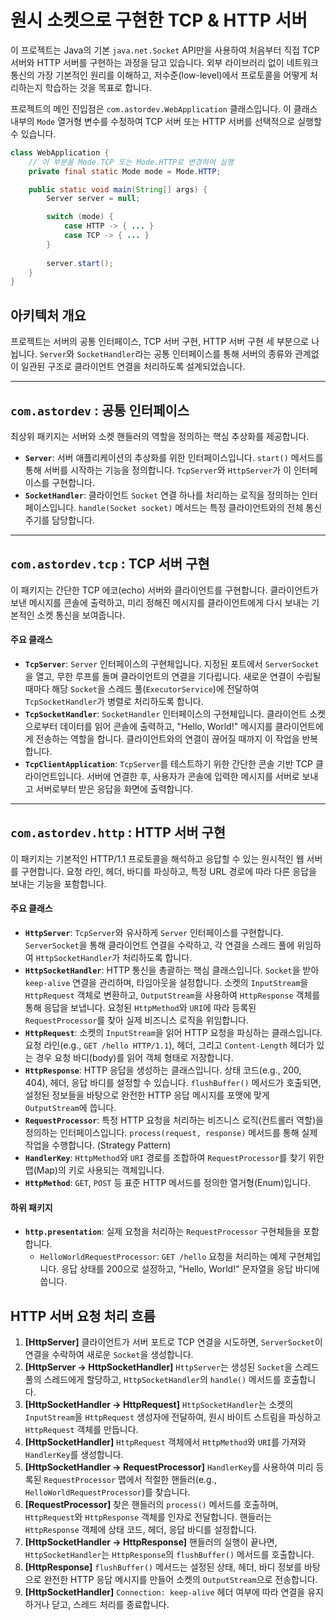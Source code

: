 # 원시 소켓으로 구현한 TCP & HTTP 서버

이 프로젝트는 Java의 기본 `java.net.Socket` API만을 사용하여 처음부터 직접 TCP 서버와 HTTP 서버를 구현하는 과정을 담고 있습니다. 외부 라이브러리 없이 네트워크 통신의 가장 기본적인 원리를 이해하고, 저수준(low-level)에서 프로토콜을 어떻게 처리하는지 학습하는 것을 목표로 합니다.

프로젝트의 메인 진입점은 `com.astordev.WebApplication` 클래스입니다. 이 클래스 내부의 `Mode` 열거형 변수를 수정하여 TCP 서버 또는 HTTP 서버를 선택적으로 실행할 수 있습니다.

```java
class WebApplication {
    // 이 부분을 Mode.TCP 또는 Mode.HTTP로 변경하여 실행
    private final static Mode mode = Mode.HTTP;

    public static void main(String[] args) {
        Server server = null;

        switch (mode) {
            case HTTP -> { ... }
            case TCP -> { ... }
        }
        
        server.start();
    }
}
```

## 아키텍처 개요

프로젝트는 서버의 공통 인터페이스, TCP 서버 구현, HTTP 서버 구현 세 부분으로 나뉩니다. `Server`와 `SocketHandler`라는 공통 인터페이스를 통해 서버의 종류와 관계없이 일관된 구조로 클라이언트 연결을 처리하도록 설계되었습니다.

---

## `com.astordev` : 공통 인터페이스

최상위 패키지는 서버와 소켓 핸들러의 역할을 정의하는 핵심 추상화를 제공합니다.

-   **`Server`**: 서버 애플리케이션의 추상화를 위한 인터페이스입니다. `start()` 메서드를 통해 서버를 시작하는 기능을 정의합니다. `TcpServer`와 `HttpServer`가 이 인터페이스를 구현합니다.
-   **`SocketHandler`**: 클라이언트 `Socket` 연결 하나를 처리하는 로직을 정의하는 인터페이스입니다. `handle(Socket socket)` 메서드는 특정 클라이언트와의 전체 통신 주기를 담당합니다.

---

## `com.astordev.tcp` : TCP 서버 구현

이 패키지는 간단한 TCP 에코(echo) 서버와 클라이언트를 구현합니다. 클라이언트가 보낸 메시지를 콘솔에 출력하고, 미리 정해진 메시지를 클라이언트에게 다시 보내는 기본적인 소켓 통신을 보여줍니다.

#### 주요 클래스

-   **`TcpServer`**: `Server` 인터페이스의 구현체입니다. 지정된 포트에서 `ServerSocket`을 열고, 무한 루프를 돌며 클라이언트의 연결을 기다립니다. 새로운 연결이 수립될 때마다 해당 `Socket`을 스레드 풀(`ExecutorService`)에 전달하여 `TcpSocketHandler`가 병렬로 처리하도록 합니다.
-   **`TcpSocketHandler`**: `SocketHandler` 인터페이스의 구현체입니다. 클라이언트 소켓으로부터 데이터를 읽어 콘솔에 출력하고, "Hello, World!" 메시지를 클라이언트에게 전송하는 역할을 합니다. 클라이언트와의 연결이 끊어질 때까지 이 작업을 반복합니다.
-   **`TcpClientApplication`**: `TcpServer`를 테스트하기 위한 간단한 콘솔 기반 TCP 클라이언트입니다. 서버에 연결한 후, 사용자가 콘솔에 입력한 메시지를 서버로 보내고 서버로부터 받은 응답을 화면에 출력합니다.

---

## `com.astordev.http` : HTTP 서버 구현

이 패키지는 기본적인 HTTP/1.1 프로토콜을 해석하고 응답할 수 있는 원시적인 웹 서버를 구현합니다. 요청 라인, 헤더, 바디를 파싱하고, 특정 URL 경로에 따라 다른 응답을 보내는 기능을 포함합니다.

#### 주요 클래스

-   **`HttpServer`**: `TcpServer`와 유사하게 `Server` 인터페이스를 구현합니다. `ServerSocket`을 통해 클라이언트 연결을 수락하고, 각 연결을 스레드 풀에 위임하여 `HttpSocketHandler`가 처리하도록 합니다.
-   **`HttpSocketHandler`**: HTTP 통신을 총괄하는 핵심 클래스입니다. `Socket`을 받아 `keep-alive` 연결을 관리하며, 타임아웃을 설정합니다. 소켓의 `InputStream`을 `HttpRequest` 객체로 변환하고, `OutputStream`을 사용하여 `HttpResponse` 객체를 통해 응답을 보냅니다. 요청된 `HttpMethod`와 `URI`에 따라 등록된 `RequestProcessor`를 찾아 실제 비즈니스 로직을 위임합니다.
-   **`HttpRequest`**: 소켓의 `InputStream`을 읽어 HTTP 요청을 파싱하는 클래스입니다. 요청 라인(e.g., `GET /hello HTTP/1.1`), 헤더, 그리고 `Content-Length` 헤더가 있는 경우 요청 바디(body)를 읽어 객체 형태로 저장합니다.
-   **`HttpResponse`**: HTTP 응답을 생성하는 클래스입니다. 상태 코드(e.g., 200, 404), 헤더, 응답 바디를 설정할 수 있습니다. `flushBuffer()` 메서드가 호출되면, 설정된 정보들을 바탕으로 완전한 HTTP 응답 메시지를 포맷에 맞게 `OutputStream`에 씁니다.
-   **`RequestProcessor`**: 특정 HTTP 요청을 처리하는 비즈니스 로직(컨트롤러 역할)을 정의하는 인터페이스입니다. `process(request, response)` 메서드를 통해 실제 작업을 수행합니다. (Strategy Pattern)
-   **`HandlerKey`**: `HttpMethod`와 `URI` 경로를 조합하여 `RequestProcessor`를 찾기 위한 맵(Map)의 키로 사용되는 객체입니다.
-   **`HttpMethod`**: `GET`, `POST` 등 표준 HTTP 메서드를 정의한 열거형(Enum)입니다.

#### 하위 패키지

-   **`http.presentation`**: 실제 요청을 처리하는 `RequestProcessor` 구현체들을 포함합니다.
    -   `HelloWorldRequestProcessor`: `GET /hello` 요청을 처리하는 예제 구현체입니다. 응답 상태를 200으로 설정하고, "Hello, World!" 문자열을 응답 바디에 씁니다.

## HTTP 서버 요청 처리 흐름

1.  **[HttpServer]** 클라이언트가 서버 포트로 TCP 연결을 시도하면, `ServerSocket`이 연결을 수락하여 새로운 `Socket`을 생성합니다.
2.  **[HttpServer -> HttpSocketHandler]** `HttpServer`는 생성된 `Socket`을 스레드 풀의 스레드에게 할당하고, `HttpSocketHandler`의 `handle()` 메서드를 호출합니다.
3.  **[HttpSocketHandler -> HttpRequest]** `HttpSocketHandler`는 소켓의 `InputStream`을 `HttpRequest` 생성자에 전달하여, 원시 바이트 스트림을 파싱하고 `HttpRequest` 객체를 만듭니다.
4.  **[HttpSocketHandler]** `HttpRequest` 객체에서 `HttpMethod`와 `URI`를 가져와 `HandlerKey`를 생성합니다.
5.  **[HttpSocketHandler -> RequestProcessor]** `HandlerKey`를 사용하여 미리 등록된 `RequestProcessor` 맵에서 적절한 핸들러(e.g., `HelloWorldRequestProcessor`)를 찾습니다.
6.  **[RequestProcessor]** 찾은 핸들러의 `process()` 메서드를 호출하며, `HttpRequest`와 `HttpResponse` 객체를 인자로 전달합니다. 핸들러는 `HttpResponse` 객체에 상태 코드, 헤더, 응답 바디를 설정합니다.
7.  **[HttpSocketHandler -> HttpResponse]** 핸들러의 실행이 끝나면, `HttpSocketHandler`는 `HttpResponse`의 `flushBuffer()` 메서드를 호출합니다.
8.  **[HttpResponse]** `flushBuffer()` 메서드는 설정된 상태, 헤더, 바디 정보를 바탕으로 완전한 HTTP 응답 메시지를 만들어 소켓의 `OutputStream`으로 전송합니다.
9.  **[HttpSocketHandler]** `Connection: keep-alive` 헤더 여부에 따라 연결을 유지하거나 닫고, 스레드 처리를 종료합니다.
